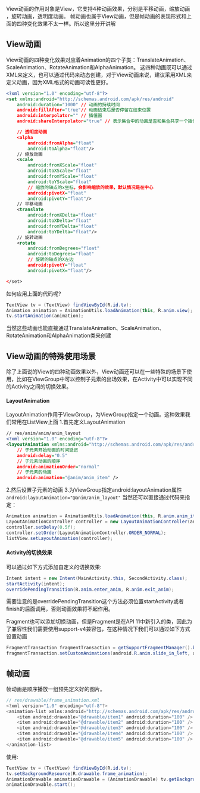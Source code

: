 View动画的作用对象是View，它支持4种动画效果，分别是平移动画，缩放动画 ，旋转动画，透明度动画。
帧动画也属于View动画，但是帧动画的表现形式和上面的四种变化效果不太一样。所以这里分开讲解

## View动画
View动画的四种变化效果对应着Animation的四个子类：TranslateAnimation、ScaleAnimation、RotateAnimation和AlphaAnimation。
这四种动画既可以通过XML来定义，也可以通过代码来动态创建，对于View动画来说，建议采用XML来定义动画，因为XML格式的动画可读性更好。
```XML
<?xml version="1.0" encoding="utf-8"?>
<set xmlns:android="http://schemas.android.com/apk/res/android"
    android:duration="1000" // 动画的持续时间
    android:fillAfter="true"// 动画结束后是否停留在结束位置
    android:interpolator="" // 插值器
    android:shareInterpolator="true" // 表示集合中的动画是否和集合共享一个插值器>

    // 透明度动画
    <alpha
        android:fromAlpha="float"
        android:toAlpha="float"/>
    // 缩放动画
    <scale
        android:fromXScale="float"
        android:toXScale="float"
        android:fromYScale="float"
        android:toYScale="float"
        // 缩放的轴点的x坐标，会影响缩放的效果，默认情况是在中心
        android:pivotX="float"
        android:pivotY="float"/>
    // 平移动画
    <translate
        android:fromXDelta="float"
        android:toXDelta="float"
        android:fromYDelta="float"
        android:toYDelta="float"/>
    // 旋转动画
    <rotate
        android:fromDegrees="float"
        android:toDegrees="float"
        // 旋转的轴点的X左边
        android:pivotY="float"
        android:pivotX="float"/>

</set>
```
如何应用上面的代码呢?
```Java
TextView tv = (TextView) findViewById(R.id.tv);
Animation animation = AnimationUtils.loadAnimation(this, R.anim.view);
tv.startAnimation(animation);
```
当然这些动画也能直接通过TranslateAnimation、ScaleAnimation、RotateAnimation和AlphaAnimation类来创建

## View动画的特殊使用场景
除了上面说的View的四种动画效果以外，View动画还可以在一些特殊的场景下使用，比如在ViewGroup中可以控制子元素的出场效果，在Activity中可以实现不同的Activity之间的切换效果。
#### LayoutAnimation
LayoutAnimation作用于ViewGroup，为ViewGroup指定一个动画。这种效果我们常用在ListView上面
1.首先定义LayoutAnimation
```XML
// res/anim/anim/anim_layout
<?xml version="1.0" encoding="utf-8"?>
<layoutAnimation xmlns:android="http://schemas.android.com/apk/res/android"
    // 子元素开始动画的时间延迟
    android:delay="0.5"
    // 子元素动画的顺序
    android:animationOrder="normal"
    // 子元素的动画
    android:animation="@anim/anim_item" />
```
2.然后设置子元素的动画
3.为ViewGroup指定android:layoutAnimation属性`android:layoutAnimation="@anim/anim_layout"`
当然还可以直接通过代码来指定：
```Java
Animation animation = AnimationUtils.loadAnimation(this, R.anim.anim_item);
LayoutAnimationController controller = new LayoutAnimationController(animation);
controller.setDelay(0.5f);
controller.setOrder(LayoutAnimationController.ORDER_NORMAL);
listView.setLayoutAnimation(controller);
```

#### Activity的切换效果
可以通过如下方式添加自定义的切换效果:
```Java
Intent intent = new Intent(MainActivity.this, SecondActivity.class);
startActivity(intent);
overridePendingTransition(R.anim.enter_anim, R.anim.exit_anim);
```
需要注意的是overridePendingTransition这个方法必须位置startActivity或者finish的后面调用，否则动画效果将不起作用。

Fragment也可以添加切换动画，但是Fragment是在API 11中新引入的类，因此为了兼容性我们需要使用support-v4兼容包，在这种情况下我们可以通过如下方式设置动画
```Java
FragmentTransaction fragmentTransaction = getSupportFragmentManager().beginTransaction();
fragmentTransaction.setCustomAnimations(android.R.anim.slide_in_left, android.R.anim.slide_out_right);
```

## 帧动画
帧动画是顺序播放一组预先定义好的图片。
```Java
// res/drawable/frame_animation.xml
<?xml version="1.0" encoding="utf-8"?>
<animation-list xmlns:android="http://schemas.android.com/apk/res/android">
    <item android:drawable="@drawable/item1" android:duration="100" />
    <item android:drawable="@drawable/item2" android:duration="100" />
    <item android:drawable="@drawable/item3" android:duration="100" />
    <item android:drawable="@drawable/item4" android:duration="100" />
    <item android:drawable="@drawable/item5" android:duration="100" />
</animation-list>
```
使用:
```Java
TextView tv = (TextView) findViewById(R.id.tv);
tv.setBackgroundResource(R.drawable.frame_animation);
AnimationDrawable animationDrawable = (AnimationDrawable) tv.getBackground();
animationDrawable.start();
```
